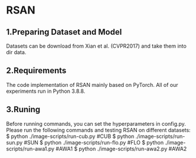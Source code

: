 # RSAN
## 1.Preparing Dataset and Model
Datasets can be download from Xian et al. (CVPR2017) and take them into dir data.
## 2.Requirements
The code implementation of RSAN mainly based on PyTorch. All of our experiments run in Python 3.8.8.
## 3.Runing
Before running commands, you can set the hyperparameters in config.py. Please run the following commands and testing RSAN on different datasets:
$ python ./image-scripts/run-cub.py       #CUB
$ python ./image-scripts/run-sun.py       #SUN
$ python ./image-scripts/run-flo.py       #FLO
$ python ./image-scripts/run-awa1.py      #AWA1
$ python ./image-scripts/run-awa2.py      #AWA2

